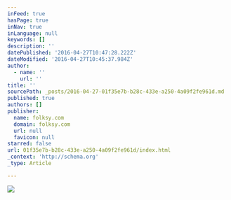 ```yaml
---
inFeed: true
hasPage: true
inNav: true
inLanguage: null
keywords: []
description: ''
datePublished: '2016-04-27T10:47:28.222Z'
dateModified: '2016-04-27T10:45:37.984Z'
author:
  - name: ''
    url: ''
title: ''
sourcePath: _posts/2016-04-27-01f35e7b-b28c-433e-a250-4a09f2fe961d.md
published: true
authors: []
publisher:
  name: folksy.com
  domain: folksy.com
  url: null
  favicon: null
starred: false
url: 01f35e7b-b28c-433e-a250-4a09f2fe961d/index.html
_context: 'http://schema.org'
_type: Article

---
```

![](https://images.folksy.com/aXRlbXMvNzk5NDMxLzIwMTYwMzEwLzIwNDI0MjczMDA0-N/main)